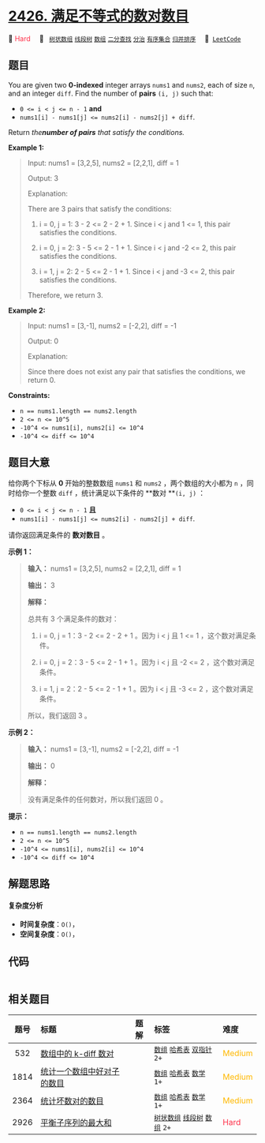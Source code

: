 # [2426. 满足不等式的数对数目](https://leetcode.com/problems/number-of-pairs-satisfying-inequality)

🔴 <font color=#ff334b>Hard</font>&emsp; 🔖&ensp; [`树状数组`](/tag/binary-indexed-tree.md) [`线段树`](/tag/segment-tree.md) [`数组`](/tag/array.md) [`二分查找`](/tag/binary-search.md) [`分治`](/tag/divide-and-conquer.md) [`有序集合`](/tag/ordered-set.md) [`归并排序`](/tag/merge-sort.md)&emsp; 🔗&ensp;[`LeetCode`](https://leetcode.com/problems/number-of-pairs-satisfying-inequality)

## 题目

You are given two **0-indexed** integer arrays `nums1` and `nums2`, each of
size `n`, and an integer `diff`. Find the number of **pairs** `(i, j)` such
that:

  * `0 <= i < j <= n - 1` **and**
  * `nums1[i] - nums1[j] <= nums2[i] - nums2[j] + diff`.

Return _the**number of pairs** that satisfy the conditions._



**Example 1:**

> Input: nums1 = [3,2,5], nums2 = [2,2,1], diff = 1
> 
> Output: 3
> 
> Explanation:
> 
> There are 3 pairs that satisfy the conditions:
> 
> 1. i = 0, j = 1: 3 - 2 <= 2 - 2 + 1. Since i < j and 1 <= 1, this pair satisfies the conditions.
> 
> 2. i = 0, j = 2: 3 - 5 <= 2 - 1 + 1. Since i < j and -2 <= 2, this pair satisfies the conditions.
> 
> 3. i = 1, j = 2: 2 - 5 <= 2 - 1 + 1. Since i < j and -3 <= 2, this pair satisfies the conditions.
> 
> Therefore, we return 3.

**Example 2:**

> Input: nums1 = [3,-1], nums2 = [-2,2], diff = -1
> 
> Output: 0
> 
> Explanation:
> 
> Since there does not exist any pair that satisfies the conditions, we return 0.

**Constraints:**

  * `n == nums1.length == nums2.length`
  * `2 <= n <= 10^5`
  * `-10^4 <= nums1[i], nums2[i] <= 10^4`
  * `-10^4 <= diff <= 10^4`


## 题目大意

给你两个下标从 **0**  开始的整数数组 `nums1` 和 `nums2` ，两个数组的大小都为 `n` ，同时给你一个整数 `diff`
，统计满足以下条件的 **数对  **`(i, j)` ：

  * `0 <= i < j <= n - 1` **且**
  * `nums1[i] - nums1[j] <= nums2[i] - nums2[j] + diff`.

请你返回满足条件的 **数对数目**  。



**示例 1：**

> 
> 
> 
> 
> 
> **输入：** nums1 = [3,2,5], nums2 = [2,2,1], diff = 1
> 
> **输出：** 3
> 
> **解释：**
> 
> 总共有 3 个满足条件的数对：
> 
> 1. i = 0, j = 1：3 - 2 <= 2 - 2 + 1 。因为 i < j 且 1 <= 1 ，这个数对满足条件。
> 
> 2. i = 0, j = 2：3 - 5 <= 2 - 1 + 1 。因为 i < j 且 -2 <= 2 ，这个数对满足条件。
> 
> 3. i = 1, j = 2：2 - 5 <= 2 - 1 + 1 。因为 i < j 且 -3 <= 2 ，这个数对满足条件。
> 
> 所以，我们返回 3 。
> 
> 

**示例 2：**

> 
> 
> 
> 
> 
> **输入：** nums1 = [3,-1], nums2 = [-2,2], diff = -1
> 
> **输出：** 0
> 
> **解释：**
> 
> 没有满足条件的任何数对，所以我们返回 0 。
> 
> 



**提示：**

  * `n == nums1.length == nums2.length`
  * `2 <= n <= 10^5`
  * `-10^4 <= nums1[i], nums2[i] <= 10^4`
  * `-10^4 <= diff <= 10^4`


## 解题思路

#### 复杂度分析

- **时间复杂度**：`O()`，
- **空间复杂度**：`O()`，

## 代码

```javascript

```

## 相关题目

<!-- prettier-ignore -->
| 题号 | 标题 | 题解 | 标签 | 难度 |
| :------: | :------ | :------: | :------ | :------ |
| 532 | [数组中的 k-diff 数对](https://leetcode.com/problems/k-diff-pairs-in-an-array) |  |  [`数组`](/tag/array.md) [`哈希表`](/tag/hash-table.md) [`双指针`](/tag/two-pointers.md) `2+` | <font color=#ffb800>Medium</font> |
| 1814 | [统计一个数组中好对子的数目](https://leetcode.com/problems/count-nice-pairs-in-an-array) |  |  [`数组`](/tag/array.md) [`哈希表`](/tag/hash-table.md) [`数学`](/tag/math.md) `1+` | <font color=#ffb800>Medium</font> |
| 2364 | [统计坏数对的数目](https://leetcode.com/problems/count-number-of-bad-pairs) |  |  [`数组`](/tag/array.md) [`哈希表`](/tag/hash-table.md) [`数学`](/tag/math.md) `1+` | <font color=#ffb800>Medium</font> |
| 2926 | [平衡子序列的最大和](https://leetcode.com/problems/maximum-balanced-subsequence-sum) |  |  [`树状数组`](/tag/binary-indexed-tree.md) [`线段树`](/tag/segment-tree.md) [`数组`](/tag/array.md) `2+` | <font color=#ff334b>Hard</font> |
